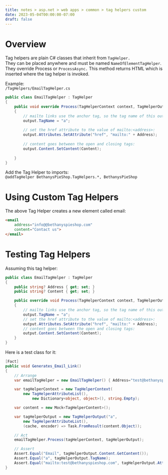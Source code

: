```yaml
---
title: notes > asp.net > web apps > common > tag helpers custom
date: 2023-05-04T00:00:00-07:00
draft: false
---
```


# Overview
Tag helpers are plain C# classes that inherit from `TagHelper.`  
They can be placed anywhere and must be named `NameOfElementTagHelper`.  
They override Process or `ProcessAsync.`  This method returns HTML which is inserted where the tag helper is invoked.

Example:  
`/TagHelpers/EmailTagHelper.cs`
```cs
public class EmailTagHelper : TagHelper
{
    public void override Process(TagHelperContext context, TagHelperOutput output)
    {
        // mailto links use the anchor tag, so the tag name of this output will be "a"
        output.TagName = "a";
        
        // set the href attribute to the value of mailto:<address>:
        output.Attributes.SetAttribute("href", "mailto:" + Address);
        
        // content goes between the open and closing tags:
        output.Content.SetContent(Content);
        
    }
}
```
Add the Tag Helper to imports:  
`@addTagHelper BethanysPieShop.TagHelpers.*, BethanysPieShop`

# Using Custom Tag Helpers
The above Tag Helper creates a new element called email:
```html
<email
    address="info@@bethanyspieshop.com"
    content="Contact us">
</email>
```

# Testing Tag Helpers
Assuming this tag helper:
```cs
public class EmailTagHelper : TagHelper
{
    public string? Address { get; set; }
    public string? Content { get; set; }

    public override void Process(TagHelperContext context, TagHelperOutput output)
    {
        // mailto links use the anchor tag, so the tag name of this output will be "a"
        output.TagName = "a";
        // set the href attribute to the value of mailto:<address>:
        output.Attributes.SetAttribute("href", "mailto:" + Address);
        // content goes between the open and closing tags:
        output.Content.SetContent(Content);
    }
}
```

Here is a test class for it:
```cs
[Fact]
public void Generates_Email_Link()
{
    // Arrange
    var emailTagHelper = new EmailTagHelper() { Address="test@bethanyspieshop.com", Content="Email" }; ;

    var tagHelperContext = new TagHelperContext(
        new TagHelperAttributeList(),
            new Dictionary<object, object>(), string.Empty);

    var content = new Mock<TagHelperContent>();

    var tagHelperOutput = new TagHelperOutput("a",
        new TagHelperAttributeList(),
        (cache, encoder) => Task.FromResult(content.Object));

    // Act
    emailTagHelper.Process(tagHelperContext, tagHelperOutput);

    // Assert
    Assert.Equal("Email", tagHelperOutput.Content.GetContent());
    Assert.Equal("a", tagHelperOutput.TagName);
    Assert.Equal("mailto:test@bethanyspieshop.com", tagHelperOutput.Attributes[0].Value);
}
```
